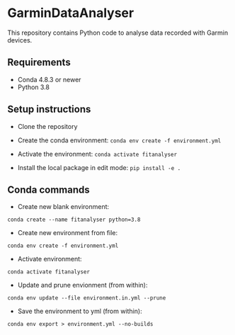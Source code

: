 # GarminDataAnalyser

This repository contains Python code to analyse data recorded with Garmin devices.

## Requirements

- Conda 4.8.3 or newer
- Python 3.8

## Setup instructions

- Clone the repository

- Create the conda environment: 
`conda env create -f environment.yml`

- Activate the environment: 
`conda activate fitanalyser`

- Install the local package in edit mode:
`pip install -e .`

## Conda commands

- Create new blank environment: 
```
conda create --name fitanalyser python=3.8
```

- Create new environment from file:
```
conda env create -f environment.yml
```

- Activate environment:
```
conda activate fitanalyser
```

- Update and prune envionment (from within):
```
conda env update --file environment.in.yml --prune
```

- Save the environment to yml (from within):
```
conda env export > environment.yml --no-builds
```
